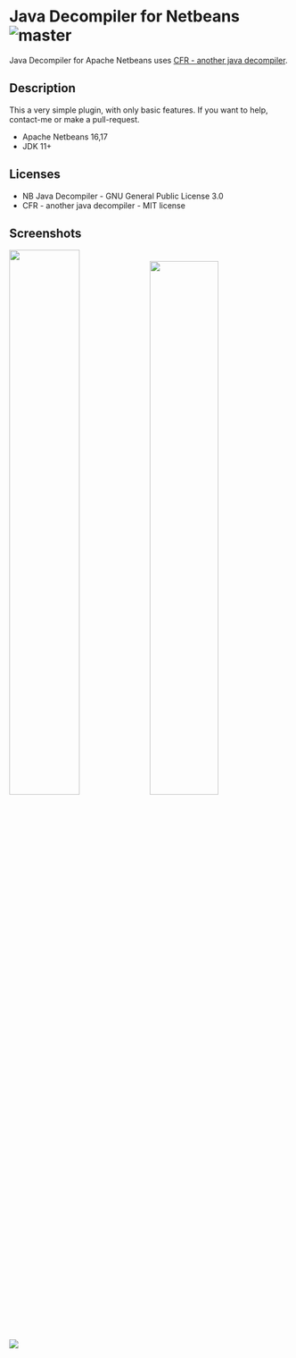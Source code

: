 Java Decompiler for Netbeans ![master](https://github.com/moacirrf/nb-java-decompiler/actions/workflows/maven-publish.yml/badge.svg)
=====================================
Java Decompiler for Apache Netbeans uses [CFR - another java decompiler](https://www.benf.org/other/cfr/).

## Description
This a very simple plugin, with only basic features. If you want to help, contact-me or make a pull-request.
 
 - Apache Netbeans 16,17
 - JDK 11+

## Licenses
 - NB Java Decompiler - GNU General Public License 3.0
 - CFR - another java decompiler - MIT license
 
## Screenshots

<img src="https://user-images.githubusercontent.com/950706/172032392-3a52cbbe-b55f-4784-a1cb-d259a0df02ea.png" width="50%" /><img src="https://user-images.githubusercontent.com/950706/172032681-edfbe954-a11a-4594-a5f1-99f37293a16c.png" width="49.5%"/>
<img src="https://user-images.githubusercontent.com/950706/172033148-4d7060f1-4370-4940-b3c8-cf1e45b7ba58.png" />
